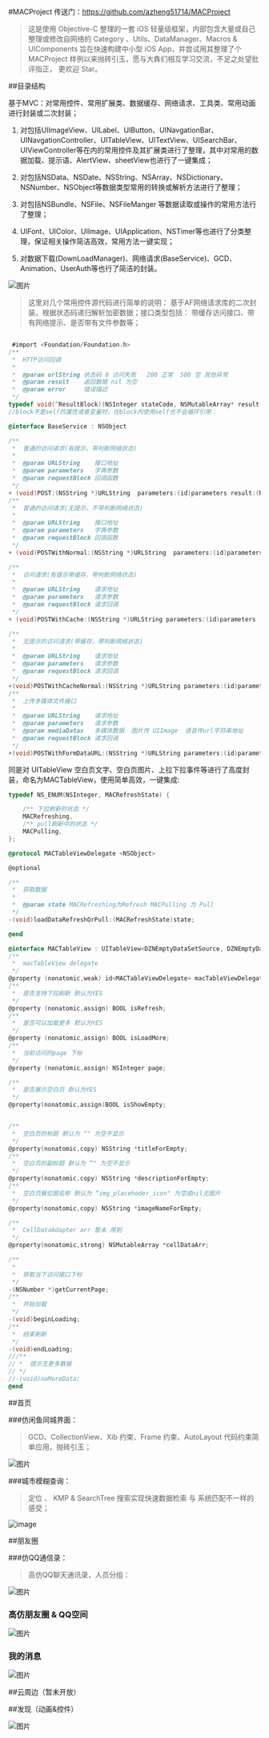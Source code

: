 #MACProject
传送门：https://github.com/azheng51714/MACProject
>这是使用 Objective-C 整理的一套 iOS 轻量级框架，内部包含大量或自己整理或修改自网络的 Category 、Utils、DataManager、Macros & UIComponents 旨在快速构建中小型 iOS App，并尝试用其整理了个 MACProject 样例以来抛砖引玉，愿与大犇们相互学习交流，不足之处望批评指正， 更欢迎 Star。

##目录结构

基于MVC：对常用控件、常用扩展类、数据缓存、网络请求、工具类、常用动画进行封装或二次封装；

1. 对包括UIImageView、UILabel、UIButton、UINavgationBar、UINavgationController、UITableView、UITextView、UISearchBar、UIViewController等在内的常用控件及其扩展类进行了整理，其中对常用的数据加载、提示语、AlertView、sheetView也进行了一键集成；

2. 对包括NSData、NSDate、NSString、NSArray、NSDictionary、NSNumber、NSObject等数据类型常用的转换或解析方法进行了整理；

3. 对包括NSBundle、NSFile、NSFileManger 等数据读取或操作的常用方法行了整理；

4. UIFont、UIColor、UIImage、UIApplication、NSTimer等也进行了分类整理，保证相关操作简洁高效，常用方法一键实现；
5. 对数据下载(DownLoadManager)、网络请求(BaseService)、GCD、Animation、UserAuth等也行了简洁的封装。

![图片](http://upload-images.jianshu.io/upload_images/335970-d8e4adf25d641f3e.png?imageMogr2/auto-orient/strip%7CimageView2/2/w/1240)

> 这里对几个常用控件源代码进行简单的说明：
基于AF网络请求库的二次封装，根据状态码递归解析加密数据；接口类型包括： 带缓存访问接口、带有网络提示、是否带有文件参数等；

```Objective-C

 #import <Foundation/Foundation.h>
/**
 *  HTTP访问回调
 *
 *  @param urlString 状态码 0 访问失败   200 正常  500 空 其他异常
 *  @param result    返回数据 nil 为空
 *  @param error     错误描述
 */
typedef void(^ResultBlock)(NSInteger stateCode, NSMutableArray* result, NSError *error);
//block不是self的属性或者变量时，在block内使用self也不会循环引用：

@interface BaseService : NSObject

/**
 *  普通的访问请求(有提示，带判断网络状态)
 *
 *  @param URLString    接口地址
 *  @param parameters   字典参数
 *  @param requestBlock 回调函数
 */
+ (void)POST:(NSString *)URLString  parameters:(id)parameters result:(ResultBlock)requestBlock;
/**
 *  普通的访问请求(无提示，不带判断网络状态)
 *
 *  @param URLString    接口地址
 *  @param parameters   字典参数
 *  @param requestBlock 回调函数
 */
+ (void)POSTWithNormal:(NSString *)URLString  parameters:(id)parameters result:(ResultBlock)requestBlock;

/**
 *  访问请求(有提示带缓存，带判断网络状态)
 *
 *  @param URLString    请求地址
 *  @param parameters   请求参数
 *  @param requestBlock 请求回调
 */
+ (void)POSTWithCache:(NSString *)URLString parameters:(id)parameters  completionBlock:(ResultBlock)requestBlock;

/**
 *  无提示的访问请求(带缓存，带判断网络状态)
 *
 *  @param URLString    请求地址
 *  @param parameters   请求参数
 *  @param requestBlock 请求回调
 */
+(void)POSTWithCacheNormal:(NSString *)URLString parameters:(id)parameters  completionBlock:(ResultBlock)requestBlock cacheBlock:(ResultBlock)cacheBlock;
/**
 *  上传多媒体文件接口
 *
 *  @param URLString    请求地址
 *  @param parameters   请求参数
 *  @param mediaDatas   多媒体数据  图片传 UIImage  语音传url字符串地址
 *  @param requestBlock 请求回调
 */
+(void)POSTWithFormDataURL:(NSString *)URLString parameters:(id)parameters mediaData:(NSMutableArray *)mediaDatas completionBlock:(ResultBlock)requestBlock;

```
同是对 UITableView 空白页文字、空白页图片、上拉下拉事件等进行了高度封装，命名为MACTableView，使用简单高效，一键集成:

```Objective-C
typedef NS_ENUM(NSInteger, MACRefreshState) {

    /** 下拉刷新的状态 */
    MACRefreshing,
    /** pull刷新中的状态 */
    MACPulling,
};

@protocol MACTableViewDelegate <NSObject>

@optional

/**
 *  获取数据
 *
 *  @param state MACRefreshing为Refresh MACPulling 为 Pull
 */
-(void)loadDataRefreshOrPull:(MACRefreshState)state;

@end

@interface MACTableView : UITableView<DZNEmptyDataSetSource, DZNEmptyDataSetDelegate>
/**
 *  macTableView delegate
 */
@property (nonatomic,weak) id<MACTableViewDelegate> macTableViewDelegate;
/**
 *  是否支持下拉刷新 默认为YES
 */
@property (nonatomic,assign) BOOL isRefresh;
/**
 *  是否可以加载更多 默认为YES
 */
@property (nonatomic,assign) BOOL isLoadMore;
/**
 *  当前访问的page 下标
 */
@property (nonatomic,assign) NSInteger page;

/**
 *  是否展示空白页 默认为YES
 */
@property(nonatomic,assign)BOOL isShowEmpty;


/**
 *  空白页的标题 默认为 “" 为空不显示
 */
@property(nonatomic,copy) NSString *titleForEmpty;
/**
 *  空白页的副标题 默认为 “" 为空不显示
 */
@property(nonatomic,copy) NSString *descriptionForEmpty;
/**
 *  空白页展位图名称 默认为 “img_placehoder_icon" 为空或nil无图片
 */
@property(nonatomic,copy) NSString *imageNameForEmpty;

/**
 *  CellDataAdapter arr 暂未 用到
 */
@property(nonatomic,strong) NSMutableArray *cellDataArr;

/**
 *
 *  获取当下访问接口下标
 */
-(NSNumber *)getCurrentPage;
/**
 *  开始加载
 */
-(void)beginLoading;
/**
 *  结束刷新
 */
-(void)endLoading;
///**
// *  提示无更多数据
// */
//-(void)noMoreData;
@end

```
##首页

###仿闲鱼同城界面：

>GCD、CollectionView、Xib 约束、Frame 约束、AutoLayout 代码约束简单应用，抛砖引玉；

![图片](https://github.com/azheng51714/MACProject/blob/master/pic/homePage.gif)

###城市模糊查询：

>定位 、 KMP & SearchTree 搜索实现快速数据检索 与 系统匹配不一样的感受；

![image](https://github.com/azheng51714/MACProject/blob/master/pic/citySearch.gif)

##朋友圈

###仿QQ通信录：

>高仿QQ聊天通讯录，人员分组：

![图片](https://github.com/azheng51714/MACProject/blob/master/pic/QQgroup.gif)

### 高仿朋友圈 & QQ空间
![图片](https://github.com/azheng51714/MACProject/blob/master/pic/friends.gif)

### 我的消息
![图片](https://github.com/azheng51714/MACProject/blob/master/pic/message.png)

##云周边（暂未开放）

##发现（动画&控件）

![图片](http://oc4tpefat.bkt.clouddn.com/finder.png)



